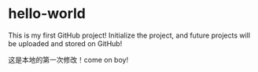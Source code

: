 # hello-world
This is my first GitHub project!
Initialize the project, and future projects will be uploaded and stored on GitHub!

这是本地的第一次修改！come on boy!